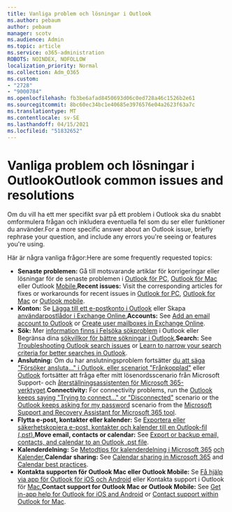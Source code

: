 ```yaml
---
title: Vanliga problem och lösningar i Outlook
ms.author: pebaum
author: pebaum
manager: scotv
ms.audience: Admin
ms.topic: article
ms.service: o365-administration
ROBOTS: NOINDEX, NOFOLLOW
localization_priority: Normal
ms.collection: Adm_O365
ms.custom:
- "2728"
- "9000784"
ms.openlocfilehash: fb3be6afad8450693d06c0ed728a46c1526b2e61
ms.sourcegitcommit: 8bc60ec34bc1e40685e3976576e04a2623f63a7c
ms.translationtype: MT
ms.contentlocale: sv-SE
ms.lasthandoff: 04/15/2021
ms.locfileid: "51832652"
---
```

# <a name="outlook-common-issues-and-resolutions"></a><span data-ttu-id="78532-102">Vanliga problem och lösningar i Outlook</span><span class="sxs-lookup"><span data-stu-id="78532-102">Outlook common issues and resolutions</span></span>

<span data-ttu-id="78532-103">Om du vill ha ett mer specifikt svar på ett problem i Outlook ska du snabbt omformulera frågan och inkludera eventuella fel som du ser eller funktioner du använder.</span><span class="sxs-lookup"><span data-stu-id="78532-103">For a more specific answer about an Outlook issue, briefly rephrase your question, and include any errors you're seeing or features you're using.</span></span>

<span data-ttu-id="78532-104">Här är några vanliga frågor:</span><span class="sxs-lookup"><span data-stu-id="78532-104">Here are some frequently requested topics:</span></span>

- <span data-ttu-id="78532-105">**Senaste problemen:**  Gå till motsvarande artiklar för korrigeringar eller lösningar för de senaste problemen i [Outlook för PC,](https://support.office.com/article/ecf61305-f84f-4e13-bb73-95a214ac1230) [Outlook för Mac](https://support.office.com/article/54afa5e3-db38-422a-9d94-3b55330ded8e) eller Outlook [Mobile.](https://support.office.com/article/a264ef01-9c88-48fb-9285-7017e4f31f02)</span><span class="sxs-lookup"><span data-stu-id="78532-105">**Recent issues:**  Visit the corresponding articles for fixes or workarounds for recent issues in  [Outlook for PC](https://support.office.com/article/ecf61305-f84f-4e13-bb73-95a214ac1230),  [Outlook for Mac](https://support.office.com/article/54afa5e3-db38-422a-9d94-3b55330ded8e)  or  [Outlook mobile](https://support.office.com/article/a264ef01-9c88-48fb-9285-7017e4f31f02).</span></span>
- <span data-ttu-id="78532-106">**Konton:**  Se [Lägga till ett e-postkonto i Outlook](https://support.office.com/article/6e27792a-9267-4aa4-8bb6-c84ef146101b) eller Skapa [användarpostlådor i Exchange Online.](https://docs.microsoft.com/Exchange/recipients-in-exchange-online/create-user-mailboxes)</span><span class="sxs-lookup"><span data-stu-id="78532-106">**Accounts:**  See  [Add an email account to Outlook](https://support.office.com/article/6e27792a-9267-4aa4-8bb6-c84ef146101b)  or  [Create user mailboxes in Exchange Online](https://docs.microsoft.com/Exchange/recipients-in-exchange-online/create-user-mailboxes).</span></span>
- <span data-ttu-id="78532-107">**Sök:**  Mer [information finns i Felsöka sökproblem](https://support.office.com/article/2556b11f-f4d8-46be-b0a7-de33a3f4f066) i Outlook eller Begränsa dina [sökvillkor för bättre sökningar i Outlook.](https://support.office.com/article/D824D1E9-A255-4C8A-8553-276FB895A8DA)</span><span class="sxs-lookup"><span data-stu-id="78532-107">**Search:**  See  [Troubleshooting Outlook search issues](https://support.office.com/article/2556b11f-f4d8-46be-b0a7-de33a3f4f066)  or  [Learn to narrow your search criteria for better searches in Outlook](https://support.office.com/article/D824D1E9-A255-4C8A-8553-276FB895A8DA).</span></span>
- <span data-ttu-id="78532-108">**Anslutning:**  Om du har anslutningsproblem fortsätter  [du att säga "Försöker ansluta..." i Outlook. eller scenariot "Frånkopplad"](https://aka.ms/SaRA-OutlookDisconnect)  eller  [Outlook](https://aka.ms/SaRA-OutlookPwdPrompt)  fortsätter att fråga efter mitt lösenordsscenario från Microsoft Support- och  [återställningsassistenten för Microsoft 365-verktyget](https://diagnostics.outlook.com/#/).</span><span class="sxs-lookup"><span data-stu-id="78532-108">**Connectivity:**  For connectivity problems, run the  [Outlook keeps saying "Trying to connect…" or "Disconnected"](https://aka.ms/SaRA-OutlookDisconnect)  scenario or the  [Outlook keeps asking for my password](https://aka.ms/SaRA-OutlookPwdPrompt)  scenario from the  [Microsoft Support and Recovery Assistant for Microsoft 365 tool](https://diagnostics.outlook.com/#/).</span></span>
- <span data-ttu-id="78532-109">**Flytta e-post, kontakter eller kalender:**  Se [Exportera eller säkerhetskopiera e-post, kontakter och kalender till en Outlook-fil (.pst).](https://support.office.com/article/14252b52-3075-4e9b-be4e-ff9ef1068f91)</span><span class="sxs-lookup"><span data-stu-id="78532-109">**Move email, contacts or calendar:**  See  [Export or backup email, contacts, and calendar to an Outlook .pst file](https://support.office.com/article/14252b52-3075-4e9b-be4e-ff9ef1068f91).</span></span>
- <span data-ttu-id="78532-110">**Kalenderdelning:**  Se [Metodtips för kalenderdelning i Microsoft 365](https://support.office.com/article/b576ecc3-0945-4d75-85f1-5efafb8a37b4) [och Kalender.](https://support.office.com/article/D93F72D3-2361-4E0D-8D6A-5C4939C17F39)</span><span class="sxs-lookup"><span data-stu-id="78532-110">**Calendar sharing:**  See  [Calendar sharing in Microsoft 365](https://support.office.com/article/b576ecc3-0945-4d75-85f1-5efafb8a37b4)  and  [Calendar best practices](https://support.office.com/article/D93F72D3-2361-4E0D-8D6A-5C4939C17F39).</span></span>
- <span data-ttu-id="78532-111">**Kontakta supporten för Outlook Mac eller Outlook Mobile:**  Se [Få hjälp via app för Outlook för iOS och Android](https://support.office.com/article/218a22d1-9fa5-4889-b689-de1c63493243) eller Kontakta support i Outlook för [Mac.](https://support.office.com/article/d0410177-8e65-4487-93f7-206a3a3d71a8)</span><span class="sxs-lookup"><span data-stu-id="78532-111">**Contact support for Outlook Mac or Outlook Mobile:**  See  [Get in-app help for Outlook for iOS and Android](https://support.office.com/article/218a22d1-9fa5-4889-b689-de1c63493243)  or  [Contact support within Outlook for Mac](https://support.office.com/article/d0410177-8e65-4487-93f7-206a3a3d71a8).</span></span>
